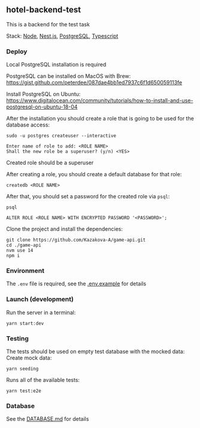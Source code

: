## hotel-backend-test

This is a backend for the test task

Stack: [Node](https://nodejs.org/en/), [Nest.js](https://nestjs.com/), [PostgreSQL](https://www.postgresql.org/), [Typescript](https://www.typescriptlang.org/)

### Deploy

Local PostgreSQL installation is required

PostgreSQL can be installed on MacOS with Brew:
https://gist.github.com/peterdee/087dae4bb1ed7937c6f1d650059113fe

Install PostgreSQL on Ubuntu:
https://www.digitalocean.com/community/tutorials/how-to-install-and-use-postgresql-on-ubuntu-18-04

After the installation you should create a role that is going to be used for the database access:

```shell script
sudo -u postgres createuser --interactive

Enter name of role to add: <ROLE NAME>
Shall the new role be a superuser? (y/n) <YES>
```

Created role should be a superuser

After creating a role, you should create a default database for that role:

```shell script
createdb <ROLE NAME>
```

After that, you should set a password for the created role via `psql`:

```shell script
psql

ALTER ROLE <ROLE NAME> WITH ENCRYPTED PASSWORD '<PASSWORD>';
```

Clone the project and install the dependencies:

```shell script
git clone https://github.com/Kazakova-A/game-api.git
cd ./game-api
nvm use 14
npm i
```

### Environment

The `.env` file is required, see the [.env.example](.env.example) for details


### Launch (development)
Run the server in a terminal:

```shell script
yarn start:dev
```

### Testing
The tests should be used on empty test database with the mocked data:
Create mock data:

```shell script
yarn seeding
```

Runs all of the available tests:

```shell script
yarn test:e2e
```

### Database

See the [DATABASE.md](DATABASE.md) for details
